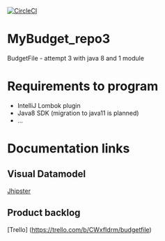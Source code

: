 [![CircleCI](https://circleci.com/gh/AnnelyseBe/MyBudget_repo3.svg?style=svg)](https://circleci.com/gh/AnnelyseBe/MyBudget_repo3)

# MyBudget_repo3
BudgetFile - attempt 3 with java 8 and 1 module

# Requirements to program
* IntelliJ Lombok plugin
* Java8 SDK (migration to java11 is planned)
* ...



# Documentation links
## Visual Datamodel
[Jhipster](https://start.jhipster.tech/jdl-studio/#!/view/63311fb0-1759-4c63-8335-8e8d95b74c04)

## Product backlog
[Trello] (https://trello.com/b/CWxfIdrm/budgetfile)

